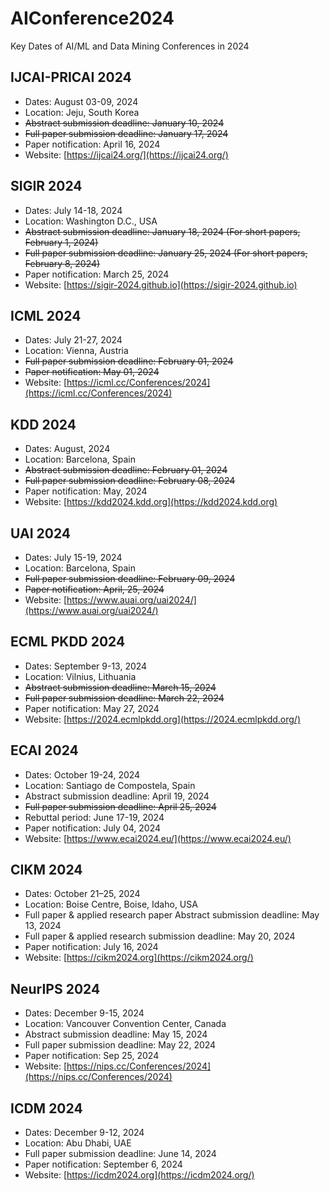 # AIConference2024
Key Dates of AI/ML and Data Mining Conferences in 2024

## IJCAI-PRICAI 2024
- Dates: August 03-09, 2024
- Location: Jeju, South Korea
- ~~Abstract submission deadline: January 10, 2024~~
- ~~Full paper submission deadline: January 17, 2024~~
- Paper notification: April 16, 2024
- Website: [https://ijcai24.org/](https://ijcai24.org/)

## SIGIR 2024
- Dates: July 14-18, 2024
- Location:  Washington D.C., USA
- ~~Abstract submission deadline: January 18, 2024 (For short papers, February 1, 2024)~~
- ~~Full paper submission deadline: January 25, 2024 (For short papers, February 8, 2024)~~
- Paper notification: March 25, 2024
- Website: [https://sigir-2024.github.io](https://sigir-2024.github.io)

## ICML 2024
- Dates: July 21-27, 2024
- Location: Vienna, Austria
- ~~Full paper submission deadline: February 01, 2024~~
- ~~Paper notification: May 01, 2024~~
- Website: [https://icml.cc/Conferences/2024](https://icml.cc/Conferences/2024)

## KDD 2024
- Dates: August, 2024
- Location:  Barcelona, Spain
- ~~Abstract submission deadline: February 01, 2024~~
- ~~Full paper submission deadline: February 08, 2024~~
- Paper notification: May, 2024
- Website: [https://kdd2024.kdd.org](https://kdd2024.kdd.org)

## UAI 2024
- Dates: July 15-19, 2024
- Location:  Barcelona, Spain
- ~~Full paper submission deadline: February 09, 2024~~
- ~~Paper notification: April, 25, 2024~~
- Website: [https://www.auai.org/uai2024/](https://www.auai.org/uai2024/)

## ECML PKDD 2024
- Dates: September 9-13, 2024
- Location: Vilnius, Lithuania
- ~~Abstract submission deadline: March 15, 2024~~
- ~~Full paper submission deadline: March 22, 2024~~
- Paper notification: May 27, 2024
- Website: [https://2024.ecmlpkdd.org](https://2024.ecmlpkdd.org/)

## ECAI 2024
- Dates: October 19-24, 2024
- Location: Santiago de Compostela, Spain
- Abstract submission deadline: April 19, 2024
- ~~Full paper submission deadline: April 25, 2024~~
- Rebuttal period:  June 17-19, 2024
- Paper notification: July 04, 2024
- Website: [https://www.ecai2024.eu/](https://www.ecai2024.eu/)

## CIKM 2024
- Dates: October 21–25, 2024
- Location: Boise Centre, Boise, Idaho, USA
- Full paper & applied research paper Abstract submission deadline: May 13, 2024
- Full paper & applied research submission deadline: May 20, 2024
- Paper notification: July 16, 2024
- Website: [https://cikm2024.org](https://cikm2024.org/)


## NeurIPS 2024
- Dates: December 9-15, 2024
- Location: Vancouver Convention Center, Canada
- Abstract submission deadline: May 15, 2024
- Full paper submission deadline: May 22, 2024
- Paper notification: Sep 25, 2024
- Website: [https://nips.cc/Conferences/2024](https://nips.cc/Conferences/2024)

## ICDM 2024
- Dates: December 9-12, 2024
- Location: Abu Dhabi, UAE
- Full paper submission deadline: June 14, 2024
- Paper notification: September 6, 2024
- Website: [https://icdm2024.org](https://icdm2024.org/)

